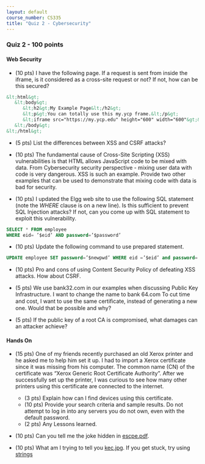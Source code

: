 ```yaml
---
layout: default
course_number: CS335
title: "Quiz 2 - Cybersecurity"
---
```


### Quiz 2 - 100 points


#### Web Security
- (10 pts) I have the following page. If a request is sent from inside the iframe, is it considered as a cross-site request or not? If not, how can be this secured?
```html
&lt;html&gt;
   &lt;body&gt;
      &lt;h2&gt;My Example Page&lt;/h2&gt;
      &lt;p&gt;You can totally use this my.ycp frame.&lt;/p&gt;
      &lt;iframe src="https://my.ycp.edu" height="600" width="600"&gt;&lt;/iframe&gt;
   &lt;/body&gt;
&lt;/html&gt;
```

- (5 pts) List the differences between XSS and CSRF attacks?

- (10 pts) The fundamental cause of Cross-Site Scripting (XSS) vulnerabilities is that HTML allows JavaScript code to be mixed with data. From Cybersecurity security perspective - mixing user data with code is very dangerous. XSS is such an example. Provide two other examples that can be used to demonstrate that mixing code with data is bad for security.

- (10 pts) I updated the Elgg web site to use the following SQL statement (note the _WHERE_ clause is on a new line). Is this sufficient to prevent SQL Injection attacks? If not, can you come up with SQL statement to exploit this vulnerability.
```sql
SELECT * FROM employee
WHERE eid= ’$eid’ AND password=’$password’
```

- (10 pts) Update the following command to use prepared statement.
```sql
UPDATE employee SET password=’$newpwd’ WHERE eid =’$eid’ and password=’$oldpwd’;
```

- (10 pts) Pro and cons of using Content Security Policy of defeating XSS attacks. How about CSRF.

- (5 pts) We use bank32.com in our examples when discussing Public Key Infrastructure. I want to change the name to bank 64.com To cut time and cost, I want to use the same certiﬁcate, instead of generating a new one. Would that be possible and why?

- (5 pts) If the public key of a root CA is compromised, what damages can an attacker achieve?  

#### Hands On
- (15 pts) One of my friends recently purchased an old Xerox printer and he asked me to help him set it up. I had to import a Xerox certificate since it was missing from his computer. The common name (CN) of the certificate was “Xerox Generic Root Certificate Authority”. After we successfully set up the printer, I was curious to see how many other printers using this certificate are connected to the internet.
  - (3 pts) Explain how can I find devices using this certificate.
  - (10 pts) Provide your search criteria and sample results. Do not attempt to log in into any servers you do not own, even with the default password.
  - (2 pts) Any Lessons learned.


- (10 pts) Can you tell me the joke hidden in [escpe.pdf](files/escpe.pdf).

- (10 pts) What am I trying to tell you [kec.jpg](files/kec.jpg). If you get stuck, try using [strings](https://linux.die.net/man/1/strings)
